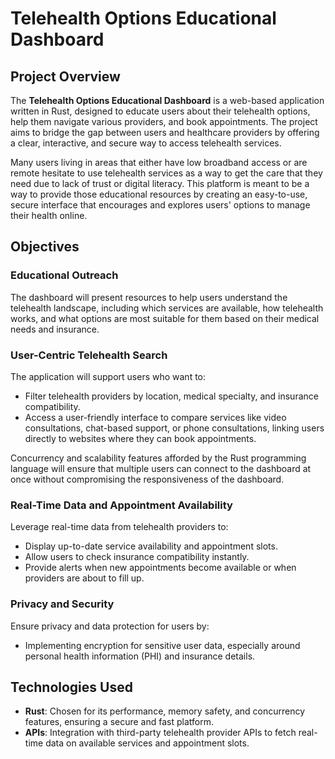 # Telehealth Options Educational Dashboard

## Project Overview

The **Telehealth Options Educational Dashboard** is a web-based application written in Rust, designed to educate users about their telehealth options, help them navigate various providers, and book appointments. The project aims to bridge the gap between users and healthcare providers by offering a clear, interactive, and secure way to access telehealth services. 

Many users living in areas that either have low broadband access or are remote hesitate to use telehealth services as a way to get the care that they need due to lack of trust or digital literacy. This platform is meant to be a way to provide those educational resources by creating an easy-to-use, secure interface that encourages and explores users' options to manage their health online.

## Objectives

### **Educational Outreach**
The dashboard will present resources to help users understand the telehealth landscape, including which services are available, how telehealth works, and what options are most suitable for them based on their medical needs and insurance.

### **User-Centric Telehealth Search**
The application will support users who want to:
- Filter telehealth providers by location, medical specialty, and insurance compatibility.
- Access a user-friendly interface to compare services like video consultations, chat-based support, or phone consultations, linking users directly to websites where they can book appointments.

Concurrency and scalability features afforded by the Rust programming language will ensure that multiple users can connect to the dashboard at once without compromising the responsiveness of the dashboard.

### **Real-Time Data and Appointment Availability**
Leverage real-time data from telehealth providers to:
- Display up-to-date service availability and appointment slots.
- Allow users to check insurance compatibility instantly.
- Provide alerts when new appointments become available or when providers are about to fill up.

### **Privacy and Security**
Ensure privacy and data protection for users by:
- Implementing encryption for sensitive user data, especially around personal health information (PHI) and insurance details.

## Technologies Used

- **Rust**: Chosen for its performance, memory safety, and concurrency features, ensuring a secure and fast platform.
- **APIs**: Integration with third-party telehealth provider APIs to fetch real-time data on available services and appointment slots.
